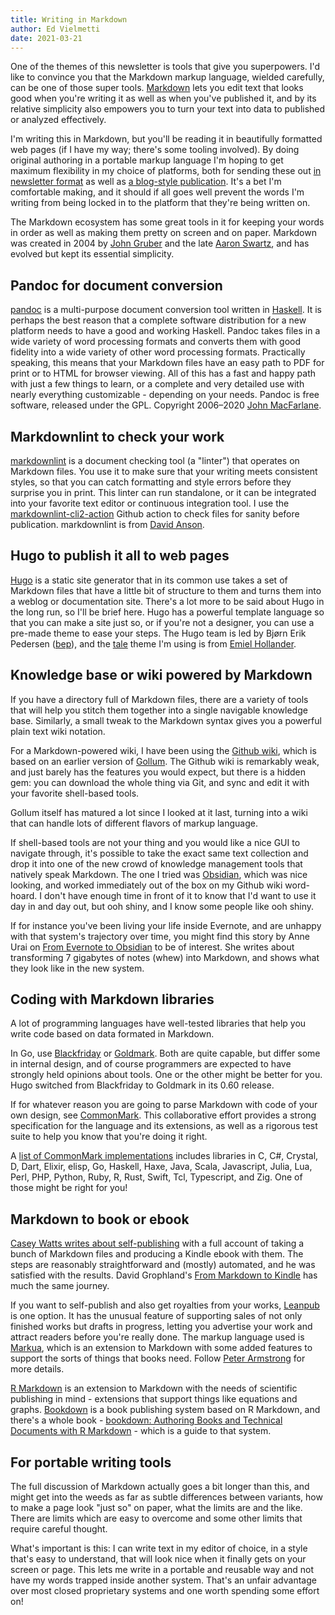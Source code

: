 ```yaml
---
title: Writing in Markdown
author: Ed Vielmetti
date: 2021-03-21
---
```

One of the themes of this newsletter is tools that give you
superpowers. I'd like to convince you that the Markdown markup
language, wielded carefully, can be one of those super tools.
[Markdown] lets you edit text that looks good when you're writing it
as well as when you've published it, and by its relative simplicity
also empowers you to turn your text into data to published or
analyzed effectively.

[Markdown]:https://daringfireball.net/projects/markdown/

I'm writing this in Markdown, but you'll be reading it in beautifully
formatted web pages (if I have my way; there's some tooling involved). By
doing original authoring in a portable markup language I'm hoping to get
maximum flexibility in my choice of platforms, both for sending these
out [in newsletter format] as well as [a blog-style publication]. It's
a bet I'm comfortable making, and it should if all goes well prevent
the words I'm writing from being locked in to the platform that they're
being written on.

[in newsletter format]:https://groups.io/g/vacuum
[a blog-style publication]:https://vacuum-group.netlify.app

The Markdown ecosystem has some great tools in it for keeping
your words in order as well as making them pretty on screen
and on paper. Markdown was created in 2004 by [John Gruber]
and the late [Aaron Swartz], and has evolved but kept its essential
simplicity.

[John Gruber]:https://daringfireball.net/
[Aaron Swartz]:https://www.rollingstone.com/movies/movie-news/life-and-death-of-internet-pioneer-aaron-swartz-examined-in-new-doc-243958/

## Pandoc for document conversion

[pandoc] is a multi-purpose document conversion tool written in
[Haskell]. It is perhaps the best reason that a complete software
distribution for a new platform needs to have a good and working
Haskell. Pandoc takes files in a wide variety of word processing
formats and converts them with good fidelity into a wide variety of
other word processing formats. Practically speaking, this means that your
Markdown files have an easy path to PDF for print or to HTML for browser
viewing. All of this has a fast and happy path with just a few things
to learn, or a complete and very detailed use with nearly everything
customizable - depending on your needs.  Pandoc is free software,
released under the GPL. Copyright 2006–2020 [John MacFarlane].

[pandoc]:https://pandoc.org
[Haskell]:https://www.haskell.org/
[John MacFarlane]:https://www.johnmacfarlane.net/

## Markdownlint to check your work

[markdownlint] is a document checking tool (a "linter") that
operates on Markdown files. You use it to make sure that
your writing meets consistent styles, so that you can catch
formatting and style errors before they surprise you in print.
This linter can run standalone, or it can be integrated into
your favorite text editor or continuous integration tool.
I use the [markdownlint-cli2-action] Github action to check
files for sanity before publication. markdownlint is from [David Anson].

[markdownlint]:https://github.com/DavidAnson/markdownlint
[markdownlint-cli2-action]:https://github.com/DavidAnson/markdownlint-cli2-action
[David Anson]:https://dlaa.me/

## Hugo to publish it all to web pages

[Hugo] is a static site generator that in its common use
takes a set of Markdown files that have a little bit of
structure to them and turns them into a weblog or documentation
site. There's a lot more to be said about Hugo in the long
run, so I'll be brief here. Hugo has a powerful template
language so that you can make a site just so, or if you're
not a designer, you can use a pre-made theme to ease your
steps. The Hugo team is led by Bjørn Erik Pedersen ([bep]),
and the [tale] theme I'm using is from [Emiel Hollander].

[hugo]:https://gohugo.io
[bep]:https://bep.is/
[tale]:https://github.com/EmielH/tale-hugo
[Emiel Hollander]:https://github.com/EmielH

## Knowledge base or wiki powered by Markdown

If you have a directory full of Markdown files, there
are a variety of tools that will help you stitch them
together into a single navigable knowledge base. Similarly,
a small tweak to the Markdown syntax gives you a powerful
plain text wiki notation.

For a Markdown-powered wiki, I have been using the [Github wiki],
which is based on an earlier version of [Gollum]. The Github wiki is
remarkably weak, and just barely has the features you would expect,
but there is a hidden gem: you can download the whole thing via Git,
and sync and edit it with your favorite shell-based tools.

Gollum itself has matured a lot since I looked at it last,
turning into a wiki that can handle lots of different
flavors of markup language.

[Github wiki]:https://docs.github.com/en/github/building-a-strong-community/about-wikis
[Gollum]:https://github.com/gollum/gollum

If shell-based tools are not your thing and you would like
a nice GUI to navigate through, it's possible to take the
exact same text collection and drop it into one of the new
crowd of knowledge management tools that natively speak
Markdown. The one I tried was [Obsidian], which was nice
looking, and worked immediately out of the box on my
Github wiki word-hoard. I don't have enough time in front
of it to know that I'd want to use it day in and day out,
but ooh shiny, and I know some people like ooh shiny.

[Obsidian]:https://obsidian.md/

If for instance you've been living your life inside Evernote,
and are unhappy with that system's trajectory over time,
you might find this story by Anne Urai on
[From Evernote to Obsidian] to be of interest.
She writes about transforming 7 gigabytes of
notes (whew) into Markdown, and shows what they look like
in the new system.

[From Evernote to Obsidian]:https://anneurai.net/2021/03/16/note-taking-101-from-evernote-to-obsidian/

## Coding with Markdown libraries

A lot of programming languages have well-tested libraries
that help you write code based on data formated in Markdown.

In Go, use [Blackfriday] or [Goldmark]. Both are quite
capable, but differ some in internal design, and of course
programmers are expected to have strongly held opinions
about tools. One or the other might be better for you.
Hugo switched from Blackfriday to Goldmark in its 0.60 release.

[Blackfriday]:https://github.com/russross/blackfriday
[Goldmark]:https://github.com/yuin/goldmark/

If for whatever reason you are going to parse Markdown
with code of your own design, see [CommonMark].
This collaborative effort provides a strong specification
for the language and its extensions, as well as a
rigorous test suite to help you know that you're
doing it right.

A [list of CommonMark implementations] includes libraries in C, C#,
Crystal, D, Dart, Elixir, elisp, Go, Haskell, Haxe, Java, Scala,
Javascript, Julia, Lua, Perl, PHP, Python, Ruby, R, Rust, Swift, Tcl,
Typescript, and Zig. One of those might be right for you!

[CommonMark]:https://commonmark.org/
[list of CommonMark implementations]:https://github.com/commonmark/commonmark-spec/wiki/List-of-CommonMark-Implementations

## Markdown to book or ebook

[Casey Watts writes about self-publishing] with a full account
of taking a bunch of Markdown files and producing a Kindle
ebook with them. The steps are reasonably straightforward
and (mostly) automated, and he was satisfied with the results.
David Grophland's [From Markdown to Kindle] has much the
same journey.

[Casey Watts writes about self-publishing]:http://caseywatts.com/selfpublish
[From Markdown to Kindle]:https://medium.com/@davidgrophland/making-an-ebook-from-markdown-to-kindle-cf224326b1a2

If you want to self-publish and also get royalties from your
works, [Leanpub] is one option. It has the unusual feature
of supporting sales of not only finished works but drafts
in progress, letting you advertise your work and attract
readers before you're really done. The markup language
used is [Markua], which is an extension to Markdown with
some added features to support the sorts of things that
books need. Follow [Peter Armstrong] for more details.

[Leanpub]:https://leanpub.com/
[Markua]:https://leanpub.com/markua/read
[Peter Armstrong]:https://twitter.com/peterarmstrong

[R Markdown] is an extension to Markdown with the needs
of scientific publishing in mind - extensions that support
things like equations and graphs. [Bookdown] is a book
publishing system based on R Markdown, and there's a whole
book - [bookdown: Authoring Books and Technical Documents with R Markdown] -
which is a guide to that system.

[R Markdown]:https://rmarkdown.rstudio.com/
[Bookdown]:https://bookdown.org/
[bookdown: Authoring Books and Technical Documents with R Markdown]:https://bookdown.org/yihui/bookdown/

## For portable writing tools

The full discussion of Markdown actually goes a bit
longer than this, and might get into the weeds as far as
subtle differences between variants, how to make a page
look "just so" on paper, what the limits are and the like.
There are limits which are easy to overcome and some other
limits that require careful thought.

What's important is this: I can write text in my editor of choice, in a
style that's easy to understand, that will look nice when it finally gets
on your screen or page. This lets me write in a portable and reusable way
and not have my words trapped inside another system. That's an unfair
advantage over most closed proprietary systems and one worth
spending some effort on!
